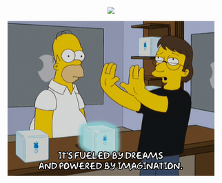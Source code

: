 <p align="center">
  <img src=https://readme-typing-svg.herokuapp.com?color=%23F179A5&lines=Computer+Science+HSE+Student+✨
       />
</p>
<p align="center">
  <img src="https://github.com/angversh/angversh/blob/main/this%20page%20is....gif"
       />
</p>
<!--### Hi there 👋

**angversh/angversh** is a ✨ _special_ ✨ repository because its `README.md` (this file) appears on your GitHub profile.

Here are some ideas to get you started:

- 🔭 I’m currently working on ...
- 🌱 I’m currently learning ...
- 👯 I’m looking to collaborate on ...
- 🤔 I’m looking for help with ...
- 💬 Ask me about ...
- 📫 How to reach me: ...
- 😄 Pronouns: ...
- ⚡ Fun fact: ...
-->
